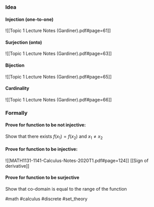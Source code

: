 ### Idea
#### Injection (one-to-one)

![[Topic 1 Lecture Notes (Gardiner).pdf#page=61]]
#### Surjection (onto)
![[Topic 1 Lecture Notes (Gardiner).pdf#page=63]]

#### Bijection
![[Topic 1 Lecture Notes (Gardiner).pdf#page=65]]

#### Cardinality

![[Topic 1 Lecture Notes (Gardiner).pdf#page=66]]


### Formally

#### Prove for function to be not injective: 

Show that there exists $f(x_1) = f(x_2)$ and $x_1 \neq x_2$
#### Prove for function to be injective:

![[MATH1131-1141-Calculus-Notes-2020T1.pdf#page=124]]
[[Sign of derivative]]
#### Prove for function to be surjective

Show that co-domain is equal to the range of the function

#math #calculus #discrete #set_theory 






